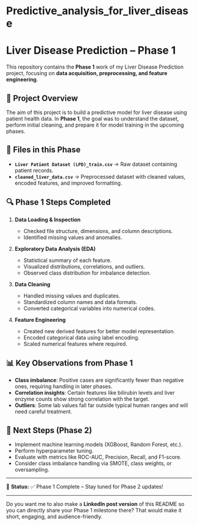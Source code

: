 # Predictive_analysis_for_liver_disease


# Liver Disease Prediction – Phase 1

This repository contains the **Phase 1** work of my Liver Disease Prediction project, focusing on **data acquisition, preprocessing, and feature engineering**.

## 📌 Project Overview

The aim of this project is to build a predictive model for liver disease using patient health data. In **Phase 1**, the goal was to understand the dataset, perform initial cleaning, and prepare it for model training in the upcoming phases.

## 📂 Files in this Phase

* **`Liver Patient Dataset (LPD)_train.csv`** → Raw dataset containing patient records.
* **`cleaned_liver_data.csv`** → Preprocessed dataset with cleaned values, encoded features, and improved formatting.

## 🔍 Phase 1 Steps Completed

1. **Data Loading & Inspection**

   * Checked file structure, dimensions, and column descriptions.
   * Identified missing values and anomalies.

2. **Exploratory Data Analysis (EDA)**

   * Statistical summary of each feature.
   * Visualized distributions, correlations, and outliers.
   * Observed class distribution for imbalance detection.

3. **Data Cleaning**

   * Handled missing values and duplicates.
   * Standardized column names and data formats.
   * Converted categorical variables into numerical codes.

4. **Feature Engineering**

   * Created new derived features for better model representation.
   * Encoded categorical data using label encoding.
   * Scaled numerical features where required.

## 📊 Key Observations from Phase 1

* **Class imbalance**: Positive cases are significantly fewer than negative ones, requiring handling in later phases.
* **Correlation insights**: Certain features like bilirubin levels and liver enzyme counts show strong correlation with the target.
* **Outliers**: Some lab values fall far outside typical human ranges and will need careful treatment.

## 🚀 Next Steps (Phase 2)

* Implement machine learning models (XGBoost, Random Forest, etc.).
* Perform hyperparameter tuning.
* Evaluate with metrics like ROC-AUC, Precision, Recall, and F1-score.
* Consider class imbalance handling via SMOTE, class weights, or oversampling.

---

📅 **Status:** ✅ Phase 1 Complete – Stay tuned for Phase 2 updates!

---

Do you want me to also make a **LinkedIn post version** of this README so you can directly share your Phase 1 milestone there? That would make it short, engaging, and audience-friendly.
